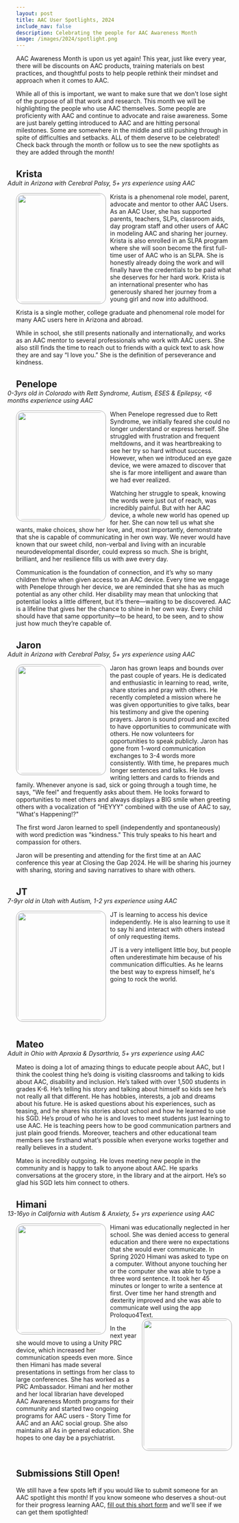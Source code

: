 ```yaml
---
layout: post
title: AAC User Spotlights, 2024
include_nav: false
description: Celebrating the people for AAC Awareness Month
image: /images/2024/spotlight.png
---
```

<style>
  img.pic {
    border-radius: 15px;
    border: 1px solid #aaa;
    padding: 3px;
  }
  img.left {
    float: left; 
    margin: 0 10px 10px 0; 
    max-width: 40%
  }
  img.right {
    float: right; 
    margin: 0 0 10px 10px; 
    max-width: 40%
  }
  img.app {
    height: 70px;
  }
  a.caption {
    display: inline-block;
    padding: 5px 10px;
    border: 1px solid #aaa;
    border-radius: 10px;
    margin-bottom: 10px;
    text-align: center;
    max-width: 50%;
  }
  a.caption.wide {
    min-width: 225px;
    max-width: 50%;
  }
  a.caption img {
    display: block;
    margin: 0 auto;
    max-width: 100%;
  }
  a.caption .sub {
    display: block;
    height: 43px;
    color: #888;
    overflow: hidden;
    font-weight: normal;
    max-width: 200px;
    font-size: 13px;
    line-height: 14px;
    margin: 0 auto;
  }
  h2 {
    margin-top: 30px;
  }
</style>
<p>AAC Awareness Month is upon us yet again! This year, just like
every year, there will be discounts on AAC products, training
materials on best practices, and thoughtful posts to help 
people rethink their mindset and approach when it comes to AAC.</p>

<p>While all of this is important, we want to make sure that
we don't lose sight of the purpose of all that work and research.
This month we will be highlighting the people who use AAC
themselves. Some people are proficienty with AAC and continue
to advocate and raise awareness. Some are just barely getting
introduced to AAC and are hitting personal milestones. Some are
somewhere in the middle and still pushing through in spite of
difficulties and setbacks. ALL of them deserve to be celebrated!
Check back through the month or follow us to see
the new spotlights as they are added through the month!</p>

<a name="krista"></a>
<h2 style='margin-bottom: 0;'>Krista</h2>
<div style='margin-left: -20px; font-style: italic; margin-bottom: 15px;'>Adult in Arizona with Cerebral Palsy, 5+ yrs experience using AAC</div>
<img src="https://drive.google.com/thumbnail?id=1WnTaOm249W6nWxQ3JG3fuJCmwmblgPrJ&sz=w500" class='pic left' style='width: 250px;'/>
Krista is a phenomenal role model, parent, advocate and mentor to other AAC Users. As an AAC User, she has supported parents, teachers, SLPs, classroom aids, day program staff and other users of AAC in modeling AAC and sharing her journey. Krista is also enrolled in an SLPA program where she will soon become the first full-time user of AAC who is an SLPA. She is honestly already doing the work and will finally have the credentials to be paid what she deserves for her hard work. Krista is an international presenter who has generously shared her journey from a young girl and now into adulthood.

Krista is a single mother, college graduate and phenomenal role model for many AAC users here in Arizona and abroad. 

While in school, she still presents nationally and internationally, and works as an AAC mentor to several professionals who work with AAC users. She also still finds the time to reach out to friends with a quick text to ask how they are and say “I love you.” She is the definition of perseverance and kindness. 

<a name="penelope"></a>
<h2 style='margin-bottom: 0;'>Penelope</h2>
<div style='margin-left: -20px; font-style: italic; margin-bottom: 15px;'>0-3yrs old in Colorado with Rett Syndrome, Autism, ESES & Epilepsy, &lt;6 months experience using AAC</div>
<img src="https://drive.google.com/thumbnail?id=1B7F4dvUtvgjJqmZDk1cnL3KmKF4TzVEy&sz=w500" class='pic left' style='width: 250px;'/>
When Penelope regressed due to Rett Syndrome, we initially feared she could no longer understand or express herself. She struggled with frustration and frequent meltdowns, and it was heartbreaking to see her try so hard without success. However, when we introduced an eye gaze device, we were amazed to discover that she is far more intelligent and aware than we had ever realized. 

Watching her struggle to speak, knowing the words were just out of reach, was incredibly painful. But with her AAC device, a whole new world has opened up for her. She can now tell us what she wants, make choices, show her love, and, most importantly, demonstrate that she is capable of communicating in her own way. We never would have known that our sweet child, non-verbal and living with an incurable neurodevelopmental disorder, could express so much. She is bright, brilliant, and her resilience fills us with awe every day.

Communication is the foundation of connection, and it’s why so many children thrive when given access to an AAC device. Every time we engage with Penelope through her device, we are reminded that she has as much potential as any other child. Her disability may mean that unlocking that potential looks a little different, but it’s there—waiting to be discovered. AAC is a lifeline that gives her the chance to shine in her own way. Every child should have that same opportunity—to be heard, to be seen, and to show just how much they’re capable of.

<a name="jaron"></a>
<h2 style='margin-bottom: 0;'>Jaron</h2>
<div style='margin-left: -20px; font-style: italic; margin-bottom: 15px;'>Adult in Arizona with Cerebral Palsy, 5+ yrs experience using AAC</div>
<img src="https://drive.google.com/thumbnail?id=1gyJrUdGkhmc9Ol5G-7KZjjuYDT4JluMo&sz=w500" class='pic left' style='width: 250px;'/>
Jaron has grown leaps and bounds over the past couple of years. He is dedicated and enthusiastic in learning to read, write, share stories and pray with others. He recently completed a mission where he was given opportunities to give talks, bear his testimony and give the opening prayers. Jaron is sound proud and excited to have opportunities to communicate with others. He now volunteers for opportunities to speak publicly. Jaron has gone from 1-word communication exchanges to 3-4 words more consistently. With time, he prepares much longer sentences and talks. He loves writing letters and cards to friends and family. Whenever anyone is sad, sick or going through a tough time, he says, "We feel" and frequently asks about them. He looks forward to opportunities to meet others and always displays a BIG smile when greeting others with a vocalization of "HEYYY" combined with the use of AAC to say, "What's Happening!?"

The first word Jaron learned to spell (independently and spontaneously) with word prediction was "kindness." This truly speaks to his heart and compassion for others.

Jaron will be presenting and attending for the first time at an AAC conference this year at Closing the Gap 2024. He will be sharing his journey with sharing, storing and saving narratives to share with others.


<a name="jt"></a>
<h2 style='margin-bottom: 0;'>JT</h2>
<div style='margin-left: -20px; font-style: italic; margin-bottom: 15px;'>7-9yr old in Utah with Autism, 1-2 yrs experience using AAC</div>
<img src="https://drive.google.com/thumbnail?id=17MougqQ5l4FNoUHObuGAxHVD_AiQSy2h&sz=w500" class='pic left' style='width: 250px;'/>
JT is learning to access his device independently. He is also learning to use it to say hi and interact with others instead of only requesting items. 

JT is a very intelligent little boy, but people often underestimate him because of his communication difficulties. As he learns the best way to express himself, he's going to rock the world. 
<div style='clear: both;'></div>

<a name="mateo"></a>
<h2 style='margin-bottom: 0;'>Mateo</h2>
<div style='margin-left: -20px; font-style: italic; margin-bottom: 15px;'>Adult in Ohio with Apraxia & Dysarthria, 5+ yrs experience using AAC</div>
Mateo is doing a lot of amazing things to educate people about AAC, but I think the coolest thing he’s doing is visiting classrooms and talking to kids about AAC, disability and inclusion. He’s talked with over 1,500 students in grades K-6.  He’s telling his story and talking about himself so kids see he’s not really all that different. He has hobbies, interests, a job and dreams about his future. He is asked questions about his experiences, such as teasing, and he shares his stories about school and how he learned to use his SGD.  He’s proud of who he is and loves to meet students just learning to use AAC. He is teaching peers how to be good communication partners and just plain good friends. Moreover, teachers and other educational team members see firsthand what’s possible when everyone works together and really believes in a student. 

Mateo is incredibly outgoing. He loves meeting new people in the community and is happy to talk to anyone about AAC. He sparks conversations at the grocery store, in the library and at the airport. He’s so glad his SGD lets him connect to others.

<div style='display: none;'>
<a name="andy"></a>
<h2 style='margin-bottom: 0;'>Andy</h2>
<div style='margin-left: -20px; font-style: italic; margin-bottom: 15px;'>Adult in Kansas with Autism & PMM2-CDG, 5+ yrs experience using AAC</div>
Andy loves having communication with people with his AAC.
He loves being a part of communications with everyone, and doesn't want to be left out.
</div>

<a name="himani"></a>
<h2 style='margin-bottom: 0;'>Himani</h2>
<div style='margin-left: -20px; font-style: italic; margin-bottom: 15px;'>13-16yo in California with Autism & Anxiety, 5+ yrs experience using AAC</div>
<img src="https://drive.google.com/thumbnail?id=1rnbaDWZ8pnW6_7NyZ2xI8nca07gXtldi&sz=w500" class='pic left' style='width: 250px;'/>
Himani was educationally neglected in her school.  She was denied access to general education and there were no expectations that she would ever communicate.  In Spring 2020 Himani was asked to type on a computer.  Without anyone touching her or the computer she was able to type a three word sentence.  It took her 45 minutes or longer to write a sentence at first.  Over time her hand strength and dexterity improved and she was able to communicate well using the app Proloquo4Text.  
<a href="https://www.youtube.com/watch?v=kKorgqLeGA0"><img src="https://img.youtube.com/vi/kKorgqLeGA0/0.jpg" class='pic right' style='width: 300px;'/></a>

In the next year she would move to using a Unity PRC device, which increased her communication speeds even more.  Since then Himani has made several presentations in settings from her class to large conferences.  She has worked as a PRC Ambassador.  Himani and her mother and her local librarian have developed  AAC Awareness Month programs for their community and started two ongoing programs for AAC users - Story Time for AAC and an AAC social group.  She also maintains all As in general education.  She hopes to one day be a psychiatrist. 


<div style='clear: both;'></div>

<h2>Submissions Still Open!</h2>

We still have a few spots left if you would like to submit someone for an AAC spotlight this month! If you know someone who deserves a shout-out for their progress learning AAC, 
<a href="https://docs.google.com/forms/d/e/1FAIpQLSeyAyOUvaCiW4FQezHR4NFo1W-O3Hi78GuPhRUPKnS3QzkuVA/viewform?usp=sf_link">fill out this short form</a> and we'll see if we can get them spotlighted!